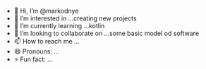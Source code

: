 - 👋 Hi, I’m @markodnye
- 👀 I’m interested in ...creating new projects
- 🌱 I’m currently learning ...kotlin
- 💞️ I’m looking to collaborate on ...some basic model od software
- 📫 How to reach me ...
- 😄 Pronouns: ...
- ⚡ Fun fact: ...

<!---
markodnye/markodnye is a ✨ special ✨ repository because its `README.md` (this file) appears on your GitHub profile.
You can click the Preview link to take a look at your changes.
--->
